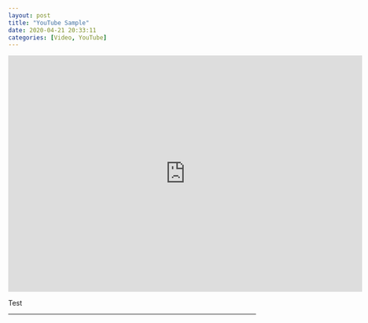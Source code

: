 ```yaml
---
layout: post
title: "YouTube Sample"
date: 2020-04-21 20:33:11
categories: [Video, YouTube]
---
```


<iframe class="madtinker_main" width="720" height="480" src="https://www.youtube.com/embed/y78W8e_zeTg" align="center" frameborder="0" allow="accelerometer; autoplay; encrypted-media; gyroscope; picture-in-picture" allowfullscreen></iframe>

Test

---
